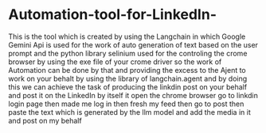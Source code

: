 # Automation-tool-for-LinkedIn-
This is the tool which is created by using the Langchain in which Google Gemini Api is used for the work of auto generation of text based on the user prompt and the python library
selinium used for the controling the crome browser by using the exe file of your crome driver so  the work of Automation can be done by that and  providing the excess to the Ajent
to work on your behalt by using the library of langchain.agent and by doing this we can achieve  the task of producing the linkdin post on your behalf and post it on the LinkedIn
by itself it open the chrome browser go to linkdin login page then made me log in then fresh my feed then go to post then paste the text which is generated by the llm model and add 
the media in it and post on my behalf
